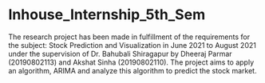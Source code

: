 # Inhouse_Internship_5th_Sem
The research project has been made in fulfillment of the requirements for the subject: Stock Prediction and Visualization in June 2021 to August 2021 under the supervision of Dr. Bahubali Shiragapur by Dheeraj Parmar (20190802113) and Akshat Sinha (20190802110). The project aims to apply an algorithm, ARIMA and analyze this algorithm to predict the stock market.
